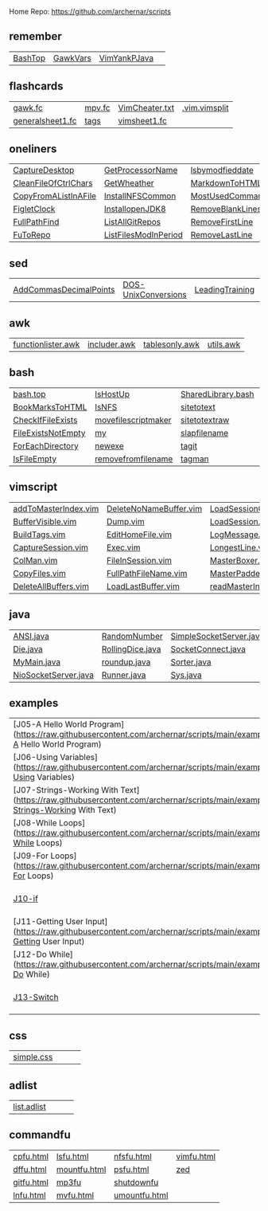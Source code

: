 
Home Repo:   https://github.com/archernar/scripts


## remember

|                                |                                |                                |                                |
| :---------------------------- | :---------------------------- | :---------------------------- | :---------------------------- |
| [BashTop](https://raw.githubusercontent.com/archernar/scripts/main/remember/BashTop) | [GawkVars](https://raw.githubusercontent.com/archernar/scripts/main/remember/GawkVars) | [VimYankPJava](https://raw.githubusercontent.com/archernar/scripts/main/remember/VimYankPJava) | [](https://raw.githubusercontent.com/archernar/scripts/main) | 



## flashcards

|                                |                                |                                |                                |
| :---------------------------- | :---------------------------- | :---------------------------- | :---------------------------- |
| [gawk.fc](https://raw.githubusercontent.com/archernar/scripts/main/flashcards/gawk.fc) | [mpv.fc](https://raw.githubusercontent.com/archernar/scripts/main/flashcards/mpv.fc) | [VimCheater.txt](https://raw.githubusercontent.com/archernar/scripts/main/flashcards/VimCheater.txt) | [.vim.vimsplit](https://raw.githubusercontent.com/archernar/scripts/main/flashcards/.vim.vimsplit) | 
| [generalsheet1.fc](https://raw.githubusercontent.com/archernar/scripts/main/flashcards/generalsheet1.fc) | [tags](https://raw.githubusercontent.com/archernar/scripts/main/flashcards/tags) | [vimsheet1.fc](https://raw.githubusercontent.com/archernar/scripts/main/flashcards/vimsheet1.fc) | [](https://raw.githubusercontent.com/archernar/scripts/main) | 



## oneliners

|                                |                                |                                |                                |
| :---------------------------- | :---------------------------- | :---------------------------- | :---------------------------- |
| [CaptureDesktop](https://raw.githubusercontent.com/archernar/scripts/main/oneliners/CaptureDesktop) | [GetProcessorName](https://raw.githubusercontent.com/archernar/scripts/main/oneliners/GetProcessorName) | [lsbymodfieddate](https://raw.githubusercontent.com/archernar/scripts/main/oneliners/lsbymodfieddate) | [SSHGenerateKey](https://raw.githubusercontent.com/archernar/scripts/main/oneliners/SSHGenerateKey) | 
| [CleanFileOfCtrlChars](https://raw.githubusercontent.com/archernar/scripts/main/oneliners/CleanFileOfCtrlChars) | [GetWheather](https://raw.githubusercontent.com/archernar/scripts/main/oneliners/GetWheather) | [MarkdownToHTML](https://raw.githubusercontent.com/archernar/scripts/main/oneliners/MarkdownToHTML) | [SSHPullFile](https://raw.githubusercontent.com/archernar/scripts/main/oneliners/SSHPullFile) | 
| [CopyFromAListInAFile](https://raw.githubusercontent.com/archernar/scripts/main/oneliners/CopyFromAListInAFile) | [InstallNFSCommon](https://raw.githubusercontent.com/archernar/scripts/main/oneliners/InstallNFSCommon) | [MostUsedCommands](https://raw.githubusercontent.com/archernar/scripts/main/oneliners/MostUsedCommands) | [SSHPushFile](https://raw.githubusercontent.com/archernar/scripts/main/oneliners/SSHPushFile) | 
| [FigletClock](https://raw.githubusercontent.com/archernar/scripts/main/oneliners/FigletClock) | [InstallopenJDK8](https://raw.githubusercontent.com/archernar/scripts/main/oneliners/InstallopenJDK8) | [RemoveBlankLines](https://raw.githubusercontent.com/archernar/scripts/main/oneliners/RemoveBlankLines) | [SSHRunACommandAndExit](https://raw.githubusercontent.com/archernar/scripts/main/oneliners/SSHRunACommandAndExit) | 
| [FullPathFind](https://raw.githubusercontent.com/archernar/scripts/main/oneliners/FullPathFind) | [ListAllGitRepos](https://raw.githubusercontent.com/archernar/scripts/main/oneliners/ListAllGitRepos) | [RemoveFirstLine](https://raw.githubusercontent.com/archernar/scripts/main/oneliners/RemoveFirstLine) | [startvimnoargs](https://raw.githubusercontent.com/archernar/scripts/main/oneliners/startvimnoargs) | 
| [FuToRepo](https://raw.githubusercontent.com/archernar/scripts/main/oneliners/FuToRepo) | [ListFilesModInPeriod](https://raw.githubusercontent.com/archernar/scripts/main/oneliners/ListFilesModInPeriod) | [RemoveLastLine](https://raw.githubusercontent.com/archernar/scripts/main/oneliners/RemoveLastLine) | [TopTenProcess](https://raw.githubusercontent.com/archernar/scripts/main/oneliners/TopTenProcess) | 



## sed

|                                |                                |                                |                                |
| :---------------------------- | :---------------------------- | :---------------------------- | :---------------------------- |
| [AddCommasDecimalPoints](https://raw.githubusercontent.com/archernar/scripts/main/sed/AddCommasDecimalPoints) | [DOS-UnixConversions](https://raw.githubusercontent.com/archernar/scripts/main/sed/DOS-UnixConversions) | [LeadingTraining](https://raw.githubusercontent.com/archernar/scripts/main/sed/LeadingTraining) | [NumberEachLine](https://raw.githubusercontent.com/archernar/scripts/main/sed/NumberEachLine) | 



## awk

|                                |                                |                                |                                |
| :---------------------------- | :---------------------------- | :---------------------------- | :---------------------------- |
| [functionlister.awk](https://raw.githubusercontent.com/archernar/scripts/main/awk/functionlister.awk) | [includer.awk](https://raw.githubusercontent.com/archernar/scripts/main/awk/includer.awk) | [tablesonly.awk](https://raw.githubusercontent.com/archernar/scripts/main/awk/tablesonly.awk) | [utils.awk](https://raw.githubusercontent.com/archernar/scripts/main/awk/utils.awk) | 



## bash

|                                |                                |                                |                                |
| :---------------------------- | :---------------------------- | :---------------------------- | :---------------------------- |
| [bash.top](https://raw.githubusercontent.com/archernar/scripts/main/bash/bash.top) | [IsHostUp](https://raw.githubusercontent.com/archernar/scripts/main/bash/IsHostUp) | [SharedLibrary.bash](https://raw.githubusercontent.com/archernar/scripts/main/bash/SharedLibrary.bash) | [tags](https://raw.githubusercontent.com/archernar/scripts/main/bash/tags) | 
| [BookMarksToHTML](https://raw.githubusercontent.com/archernar/scripts/main/bash/BookMarksToHTML) | [IsNFS](https://raw.githubusercontent.com/archernar/scripts/main/bash/IsNFS) | [sitetotext](https://raw.githubusercontent.com/archernar/scripts/main/bash/sitetotext) | [UpperToLowerCase](https://raw.githubusercontent.com/archernar/scripts/main/bash/UpperToLowerCase) | 
| [CheckIfFileExists](https://raw.githubusercontent.com/archernar/scripts/main/bash/CheckIfFileExists) | [movefilescriptmaker](https://raw.githubusercontent.com/archernar/scripts/main/bash/movefilescriptmaker) | [sitetotextraw](https://raw.githubusercontent.com/archernar/scripts/main/bash/sitetotextraw) | [UsageTemplate](https://raw.githubusercontent.com/archernar/scripts/main/bash/UsageTemplate) | 
| [FileExistsNotEmpty](https://raw.githubusercontent.com/archernar/scripts/main/bash/FileExistsNotEmpty) | [my](https://raw.githubusercontent.com/archernar/scripts/main/bash/my) | [slapfilename](https://raw.githubusercontent.com/archernar/scripts/main/bash/slapfilename) | [.vim.vimsplit](https://raw.githubusercontent.com/archernar/scripts/main/bash/.vim.vimsplit) | 
| [ForEachDirectory](https://raw.githubusercontent.com/archernar/scripts/main/bash/ForEachDirectory) | [newexe](https://raw.githubusercontent.com/archernar/scripts/main/bash/newexe) | [tagit](https://raw.githubusercontent.com/archernar/scripts/main/bash/tagit) | [](https://raw.githubusercontent.com/archernar/scripts/main) | 
| [IsFileEmpty](https://raw.githubusercontent.com/archernar/scripts/main/bash/IsFileEmpty) | [removefromfilename](https://raw.githubusercontent.com/archernar/scripts/main/bash/removefromfilename) | [tagman](https://raw.githubusercontent.com/archernar/scripts/main/bash/tagman) | [](https://raw.githubusercontent.com/archernar/scripts/main) | 



## vimscript

|                                |                                |                                |                                |
| :---------------------------- | :---------------------------- | :---------------------------- | :---------------------------- |
| [addToMasterIndex.vim](https://raw.githubusercontent.com/archernar/scripts/main/vimscript/addToMasterIndex.vim) | [DeleteNoNameBuffer.vim](https://raw.githubusercontent.com/archernar/scripts/main/vimscript/DeleteNoNameBuffer.vim) | [LoadSessionGlobal.vim](https://raw.githubusercontent.com/archernar/scripts/main/vimscript/LoadSessionGlobal.vim) | [ReSetSession.vim](https://raw.githubusercontent.com/archernar/scripts/main/vimscript/ReSetSession.vim) | 
| [BufferVisible.vim](https://raw.githubusercontent.com/archernar/scripts/main/vimscript/BufferVisible.vim) | [Dump.vim](https://raw.githubusercontent.com/archernar/scripts/main/vimscript/Dump.vim) | [LoadSession.vim](https://raw.githubusercontent.com/archernar/scripts/main/vimscript/LoadSession.vim) | [SetSession.vim](https://raw.githubusercontent.com/archernar/scripts/main/vimscript/SetSession.vim) | 
| [BuildTags.vim](https://raw.githubusercontent.com/archernar/scripts/main/vimscript/BuildTags.vim) | [EditHomeFile.vim](https://raw.githubusercontent.com/archernar/scripts/main/vimscript/EditHomeFile.vim) | [LogMessage.vim](https://raw.githubusercontent.com/archernar/scripts/main/vimscript/LogMessage.vim) | [ShowSession.vim](https://raw.githubusercontent.com/archernar/scripts/main/vimscript/ShowSession.vim) | 
| [CaptureSession.vim](https://raw.githubusercontent.com/archernar/scripts/main/vimscript/CaptureSession.vim) | [Exec.vim](https://raw.githubusercontent.com/archernar/scripts/main/vimscript/Exec.vim) | [LongestLine.vim](https://raw.githubusercontent.com/archernar/scripts/main/vimscript/LongestLine.vim) | [TabCount.vim](https://raw.githubusercontent.com/archernar/scripts/main/vimscript/TabCount.vim) | 
| [ColMan.vim](https://raw.githubusercontent.com/archernar/scripts/main/vimscript/ColMan.vim) | [FileInSession.vim](https://raw.githubusercontent.com/archernar/scripts/main/vimscript/FileInSession.vim) | [MasterBoxer.vim](https://raw.githubusercontent.com/archernar/scripts/main/vimscript/MasterBoxer.vim) | [WindowExists.vim](https://raw.githubusercontent.com/archernar/scripts/main/vimscript/WindowExists.vim) | 
| [CopyFiles.vim](https://raw.githubusercontent.com/archernar/scripts/main/vimscript/CopyFiles.vim) | [FullPathFileName.vim](https://raw.githubusercontent.com/archernar/scripts/main/vimscript/FullPathFileName.vim) | [MasterPadder.vim](https://raw.githubusercontent.com/archernar/scripts/main/vimscript/MasterPadder.vim) | [writeMasterIndex.vim](https://raw.githubusercontent.com/archernar/scripts/main/vimscript/writeMasterIndex.vim) | 
| [DeleteAllBuffers.vim](https://raw.githubusercontent.com/archernar/scripts/main/vimscript/DeleteAllBuffers.vim) | [LoadLastBuffer.vim](https://raw.githubusercontent.com/archernar/scripts/main/vimscript/LoadLastBuffer.vim) | [readMasterIndex.vim](https://raw.githubusercontent.com/archernar/scripts/main/vimscript/readMasterIndex.vim) | [](https://raw.githubusercontent.com/archernar/scripts/main) | 



## java

|                                |                                |                                |                                |
| :---------------------------- | :---------------------------- | :---------------------------- | :---------------------------- |
| [ANSI.java](https://raw.githubusercontent.com/archernar/scripts/main/java/ANSI.java) | [RandomNumber](https://raw.githubusercontent.com/archernar/scripts/main/java/RandomNumber) | [SimpleSocketServer.java](https://raw.githubusercontent.com/archernar/scripts/main/java/SimpleSocketServer.java) | [TimeStamps](https://raw.githubusercontent.com/archernar/scripts/main/java/TimeStamps) | 
| [Die.java](https://raw.githubusercontent.com/archernar/scripts/main/java/Die.java) | [RollingDice.java](https://raw.githubusercontent.com/archernar/scripts/main/java/RollingDice.java) | [SocketConnect.java](https://raw.githubusercontent.com/archernar/scripts/main/java/SocketConnect.java) | [](https://raw.githubusercontent.com/archernar/scripts/main) | 
| [MyMain.java](https://raw.githubusercontent.com/archernar/scripts/main/java/MyMain.java) | [roundup.java](https://raw.githubusercontent.com/archernar/scripts/main/java/roundup.java) | [Sorter.java](https://raw.githubusercontent.com/archernar/scripts/main/java/Sorter.java) | [](https://raw.githubusercontent.com/archernar/scripts/main) | 
| [NioSocketServer.java](https://raw.githubusercontent.com/archernar/scripts/main/java/NioSocketServer.java) | [Runner.java](https://raw.githubusercontent.com/archernar/scripts/main/java/Runner.java) | [Sys.java](https://raw.githubusercontent.com/archernar/scripts/main/java/Sys.java) | [](https://raw.githubusercontent.com/archernar/scripts/main) | 



## examples

|                                |                                |                                |                                |
| :---------------------------- | :---------------------------- | :---------------------------- | :---------------------------- |
| [J05-A Hello World Program](https://raw.githubusercontent.com/archernar/scripts/main/examples/J05-A Hello World Program) | [J14-Arrays](https://raw.githubusercontent.com/archernar/scripts/main/examples/J14-Arrays) | [J24-StringBuilder and String Formatting](https://raw.githubusercontent.com/archernar/scripts/main/examples/J24-StringBuilder and String Formatting) | [J34-Using Generics](https://raw.githubusercontent.com/archernar/scripts/main/examples/J34-Using Generics) | 
| [J06-Using Variables](https://raw.githubusercontent.com/archernar/scripts/main/examples/J06-Using Variables) | [J15-Arrays of Strings](https://raw.githubusercontent.com/archernar/scripts/main/examples/J15-Arrays of Strings) | [J25-The toString Method](https://raw.githubusercontent.com/archernar/scripts/main/examples/J25-The toString Method) | [J35-Generics and Wildcards](https://raw.githubusercontent.com/archernar/scripts/main/examples/J35-Generics and Wildcards) | 
| [J07-Strings-Working With Text](https://raw.githubusercontent.com/archernar/scripts/main/examples/J07-Strings-Working With Text) | [J16-Multi-Dimensional Arrays](https://raw.githubusercontent.com/archernar/scripts/main/examples/J16-Multi-Dimensional Arrays) | [J26-Inheritance](https://raw.githubusercontent.com/archernar/scripts/main/examples/J26-Inheritance) | [J36-Anonymous Classes](https://raw.githubusercontent.com/archernar/scripts/main/examples/J36-Anonymous Classes) | 
| [J08-While Loops](https://raw.githubusercontent.com/archernar/scripts/main/examples/J08-While Loops) | [J17-Classes and Objects](https://raw.githubusercontent.com/archernar/scripts/main/examples/J17-Classes and Objects) | [J28-Interfaces](https://raw.githubusercontent.com/archernar/scripts/main/examples/J28-Interfaces) | [J37-Reading Files using Scanner](https://raw.githubusercontent.com/archernar/scripts/main/examples/J37-Reading Files using Scanner) | 
| [J09-For Loops](https://raw.githubusercontent.com/archernar/scripts/main/examples/J09-For Loops) | [J18-Methods](https://raw.githubusercontent.com/archernar/scripts/main/examples/J18-Methods) | [J29-Public,Private,Protected](https://raw.githubusercontent.com/archernar/scripts/main/examples/J29-Public,Private,Protected) | [J38a-Handling exceptions](https://raw.githubusercontent.com/archernar/scripts/main/examples/J38a-Handling exceptions) | 
| [J10-if](https://raw.githubusercontent.com/archernar/scripts/main/examples/J10-if) | [J19-Getters and Return Values](https://raw.githubusercontent.com/archernar/scripts/main/examples/J19-Getters and Return Values) | [J30-Polymorphism](https://raw.githubusercontent.com/archernar/scripts/main/examples/J30-Polymorphism) | [J38b-Handling exceptions](https://raw.githubusercontent.com/archernar/scripts/main/examples/J38b-Handling exceptions) | 
| [J11-Getting User Input](https://raw.githubusercontent.com/archernar/scripts/main/examples/J11-Getting User Input) | [J20-Method Parameters](https://raw.githubusercontent.com/archernar/scripts/main/examples/J20-Method Parameters) | [J31-Encapsulation and the API Docs](https://raw.githubusercontent.com/archernar/scripts/main/examples/J31-Encapsulation and the API Docs) | [J38c-Handling exceptions](https://raw.githubusercontent.com/archernar/scripts/main/examples/J38c-Handling exceptions) | 
| [J12-Do While](https://raw.githubusercontent.com/archernar/scripts/main/examples/J12-Do While) | [J22-Constructors](https://raw.githubusercontent.com/archernar/scripts/main/examples/J22-Constructors) | [J32-Casting Numerical Values](https://raw.githubusercontent.com/archernar/scripts/main/examples/J32-Casting Numerical Values) | [J39-Multiple Exceptions](https://raw.githubusercontent.com/archernar/scripts/main/examples/J39-Multiple Exceptions) | 
| [J13-Switch](https://raw.githubusercontent.com/archernar/scripts/main/examples/J13-Switch) | [J23-Static (and Final)](https://raw.githubusercontent.com/archernar/scripts/main/examples/J23-Static (and Final)) | [J33-Upcasting and Downcasting](https://raw.githubusercontent.com/archernar/scripts/main/examples/J33-Upcasting and Downcasting) | [J40-Runtime vs. checked Exceptions](https://raw.githubusercontent.com/archernar/scripts/main/examples/J40-Runtime vs. checked Exceptions) | 



## css

|                                |                                |                                |                                |
| :---------------------------- | :---------------------------- | :---------------------------- | :---------------------------- |
| [simple.css](https://raw.githubusercontent.com/archernar/scripts/main/css/simple.css) | [](https://raw.githubusercontent.com/archernar/scripts/main) | [](https://raw.githubusercontent.com/archernar/scripts/main) | [](https://raw.githubusercontent.com/archernar/scripts/main) | 



## adlist

|                                |                                |                                |                                |
| :---------------------------- | :---------------------------- | :---------------------------- | :---------------------------- |
| [list.adlist](https://raw.githubusercontent.com/archernar/scripts/main/adlist/list.adlist) | [](https://raw.githubusercontent.com/archernar/scripts/main) | [](https://raw.githubusercontent.com/archernar/scripts/main) | [](https://raw.githubusercontent.com/archernar/scripts/main) | 



## commandfu

|                                |                                |                                |                                |
| :---------------------------- | :---------------------------- | :---------------------------- | :---------------------------- |
| [cpfu.html](https://raw.githubusercontent.com/archernar/scripts/main/commandfu/cpfu.html) | [lsfu.html](https://raw.githubusercontent.com/archernar/scripts/main/commandfu/lsfu.html) | [nfsfu.html](https://raw.githubusercontent.com/archernar/scripts/main/commandfu/nfsfu.html) | [vimfu.html](https://raw.githubusercontent.com/archernar/scripts/main/commandfu/vimfu.html) | 
| [dffu.html](https://raw.githubusercontent.com/archernar/scripts/main/commandfu/dffu.html) | [mountfu.html](https://raw.githubusercontent.com/archernar/scripts/main/commandfu/mountfu.html) | [psfu.html](https://raw.githubusercontent.com/archernar/scripts/main/commandfu/psfu.html) | [zed](https://raw.githubusercontent.com/archernar/scripts/main/commandfu/zed) | 
| [gitfu.html](https://raw.githubusercontent.com/archernar/scripts/main/commandfu/gitfu.html) | [mp3fu](https://raw.githubusercontent.com/archernar/scripts/main/commandfu/mp3fu) | [shutdownfu](https://raw.githubusercontent.com/archernar/scripts/main/commandfu/shutdownfu) | [](https://raw.githubusercontent.com/archernar/scripts/main) | 
| [lnfu.html](https://raw.githubusercontent.com/archernar/scripts/main/commandfu/lnfu.html) | [mvfu.html](https://raw.githubusercontent.com/archernar/scripts/main/commandfu/mvfu.html) | [umountfu.html](https://raw.githubusercontent.com/archernar/scripts/main/commandfu/umountfu.html) | [](https://raw.githubusercontent.com/archernar/scripts/main) | 


